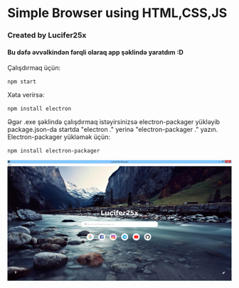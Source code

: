 # Simple Browser using HTML,CSS,JS
### Created by Lucifer25x
#### Bu dəfə əvvəlkindən fərqli olaraq app şəklində yaratdım :D
Çalışdırmaq üçün:
```
npm start
```
Xəta verirsə:
```
npm install electron
```
Əgər .exe şəklində çalışdırmaq istəyirsinizsə electron-packager yükləyib package.json-da startda "electron ." yerinə "electron-packager ." yazın.
Electron-packager yükləmək üçün:
```
npm install electron-packager
```
<a href="https://t.me/lucifer25x1"><img src="./browser-app.PNG" alt="image-2021-07-11-211059" border="0"></a>
